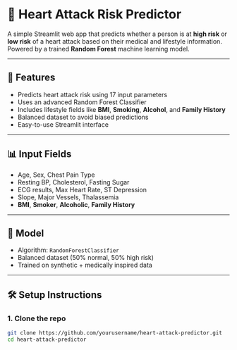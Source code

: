 # 💓 Heart Attack Risk Predictor

A simple Streamlit web app that predicts whether a person is at **high risk** or **low risk** of a heart attack based on their medical and lifestyle information. Powered by a trained **Random Forest** machine learning model.

---

## 🚀 Features

- Predicts heart attack risk using 17 input parameters  
- Uses an advanced Random Forest Classifier  
- Includes lifestyle fields like **BMI**, **Smoking**, **Alcohol**, and **Family History**  
- Balanced dataset to avoid biased predictions  
- Easy-to-use Streamlit interface  

---

## 📊 Input Fields

- Age, Sex, Chest Pain Type  
- Resting BP, Cholesterol, Fasting Sugar  
- ECG results, Max Heart Rate, ST Depression  
- Slope, Major Vessels, Thalassemia  
- **BMI**, **Smoker**, **Alcoholic**, **Family History**

---

## 🧠 Model

- Algorithm: `RandomForestClassifier`  
- Balanced dataset (50% normal, 50% high risk)  
- Trained on synthetic + medically inspired data  

---

## 🛠️ Setup Instructions

### 1. Clone the repo
```bash
git clone https://github.com/yourusername/heart-attack-predictor.git
cd heart-attack-predictor
